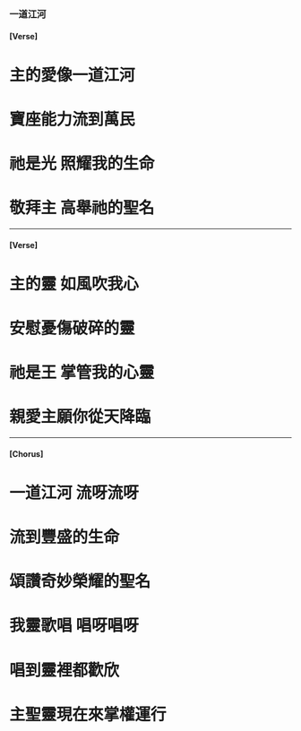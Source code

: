 ### 一道江河

#### [Verse]

# 主的愛像一道江河

# 寶座能力流到萬民

# 祂是光 照耀我的生命

# 敬拜主 高舉祂的聖名

---

#### [Verse]

# 主的靈 如風吹我心

# 安慰憂傷破碎的靈

# 祂是王 掌管我的心靈

# 親愛主願你從天降臨

---

#### [Chorus]

# 一道江河 流呀流呀

# 流到豐盛的生命

# 頌讚奇妙榮耀的聖名

# 我靈歌唱 唱呀唱呀

# 唱到靈裡都歡欣

# 主聖靈現在來掌權運行
